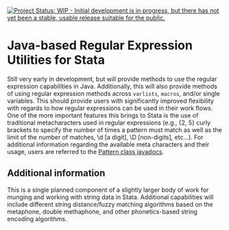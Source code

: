 [![Project Status: WIP - Initial development is in progress, but there has not yet been a stable, usable release suitable for the public.](http://www.repostatus.org/badges/latest/wip.svg)](http://www.repostatus.org/#wip)

# Java-based Regular Expression Utilities for Stata
Still very early in development, but will provide methods to use the regular expression capabilities in Java.  Additionally, this will also provide methods of using regular expression methods across `varlists`, `macros`, and/or single variables.  This should provide users with significantly improved flexibility with regards to how regular expressions can be used in their work flows.  One of the more important features this brings to Stata is the use of traditional metacharacters used in regular expressions (e.g., {2, 5} curly brackets to specify the number of times a pattern must match as well as the limit of the number of matches, \d [a digit], \D [non-digits], etc...).  For additional information regarding the available meta characters and their usage, users are referred to the [Pattern class javadocs](https://docs.oracle.com/javase/7/docs/api/java/util/regex/Pattern.html).  

## Additional information
This is a single planned component of a slightly larger body of work for munging and working with string data in Stata.  Additional capabilities will include different string distance/fuzzy matching algorithms based on the metaphone, double methaphone, and other phonetics-based string encoding algorithms.





